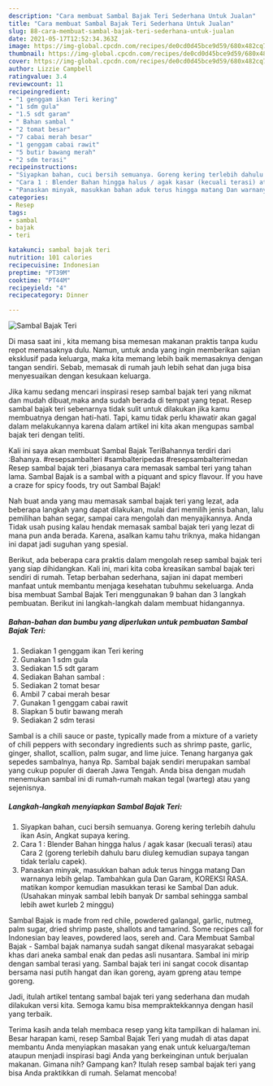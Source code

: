 ```yaml
---
description: "Cara membuat Sambal Bajak Teri Sederhana Untuk Jualan"
title: "Cara membuat Sambal Bajak Teri Sederhana Untuk Jualan"
slug: 88-cara-membuat-sambal-bajak-teri-sederhana-untuk-jualan
date: 2021-05-17T12:52:34.363Z
image: https://img-global.cpcdn.com/recipes/de0cd0d45bce9d59/680x482cq70/sambal-bajak-teri-foto-resep-utama.jpg
thumbnail: https://img-global.cpcdn.com/recipes/de0cd0d45bce9d59/680x482cq70/sambal-bajak-teri-foto-resep-utama.jpg
cover: https://img-global.cpcdn.com/recipes/de0cd0d45bce9d59/680x482cq70/sambal-bajak-teri-foto-resep-utama.jpg
author: Lizzie Campbell
ratingvalue: 3.4
reviewcount: 11
recipeingredient:
- "1 genggam ikan Teri kering"
- "1 sdm gula"
- "1.5 sdt garam"
- " Bahan sambal "
- "2 tomat besar"
- "7 cabai merah besar"
- "1 genggam cabai rawit"
- "5 butir bawang merah"
- "2 sdm terasi"
recipeinstructions:
- "Siyapkan bahan, cuci bersih semuanya. Goreng kering terlebih dahulu ikan Asin, Angkat supaya kering."
- "Cara 1 : Blender Bahan hingga halus / agak kasar (kecuali terasi) atau Cara 2 (goreng terlebih dahulu baru diuleg kemudian supaya tangan tidak terlalu capek)."
- "Panaskan minyak, masukkan bahan aduk terus hingga matang Dan warnanya lebih gelap. Tambahkan gula Dan Garam, KOREKSI RASA. matikan kompor kemudian masukkan terasi ke Sambal Dan aduk. (Usahakan minyak sambal lebih banyak Dr sambal sehingga sambal lebih awet kurleb 2 minggu)"
categories:
- Resep
tags:
- sambal
- bajak
- teri

katakunci: sambal bajak teri 
nutrition: 101 calories
recipecuisine: Indonesian
preptime: "PT39M"
cooktime: "PT44M"
recipeyield: "4"
recipecategory: Dinner

---
```



![Sambal Bajak Teri](https://img-global.cpcdn.com/recipes/de0cd0d45bce9d59/680x482cq70/sambal-bajak-teri-foto-resep-utama.jpg)

Di masa  saat ini , kita memang bisa memesan makanan praktis tanpa kudu repot memasaknya dulu. Namun, untuk anda yang ingin memberikan sajian eksklusif pada keluarga, maka kita memang lebih baik memasaknya dengan tangan sendiri. Sebab, memasak di rumah jauh lebih sehat dan juga bisa menyesuaikan dengan kesukaan keluarga.

Jika kamu sedang mencari inspirasi resep sambal bajak teri yang nikmat dan mudah dibuat,maka anda sudah berada di tempat yang tepat. Resep sambal bajak teri  sebenarnya tidak sulit untuk dilakukan jika kamu membuatnya dengan hati-hati. Tapi, kamu tidak perlu khawatir akan gagal dalam melakukannya 
karena dalam artikel ini kita akan mengupas sambal bajak teri dengan teliti.  

Kali ini saya akan membuat Sambal Bajak TeriBahannya terdiri dari :Bahanya. #resepsambalteri #sambalteripedas #resepsambalterimedan Resep sambal bajak teri ,biasanya cara memasak sambal teri yang tahan lama. Sambal Bajak is a sambal with a piquant and spicy flavour. If you have a craze for spicy foods, try out Sambal Bajak!

Nah buat anda yang mau memasak sambal bajak teri yang lezat, ada beberapa langkah yang dapat dilakukan, mulai dari memilih jenis bahan, lalu pemilihan bahan segar, sampai cara mengolah dan menyajikannya. Anda Tidak usah pusing kalau hendak memasak sambal bajak teri yang lezat di mana pun anda berada. Karena, asalkan kamu  tahu triknya, maka hidangan ini dapat jadi suguhan yang spesial.

Berikut, ada beberapa cara praktis  dalam mengolah resep sambal bajak teri yang siap dihidangkan. Kali ini, mari kita coba kreasikan sambal bajak teri sendiri di rumah. Tetap berbahan sederhana, sajian ini dapat memberi manfaat untuk membantu menjaga kesehatan tubuhmu sekeluarga. Anda bisa membuat Sambal Bajak Teri menggunakan 9 bahan dan 3 langkah pembuatan. Berikut ini langkah-langkah dalam membuat hidangannya.

<!--inarticleads1-->

##### Bahan-bahan dan bumbu yang diperlukan untuk pembuatan Sambal Bajak Teri:

1. Sediakan 1 genggam ikan Teri kering
1. Gunakan 1 sdm gula
1. Sediakan 1.5 sdt garam
1. Sediakan  Bahan sambal :
1. Sediakan 2 tomat besar
1. Ambil 7 cabai merah besar
1. Gunakan 1 genggam cabai rawit
1. Siapkan 5 butir bawang merah
1. Sediakan 2 sdm terasi


Sambal is a chili sauce or paste, typically made from a mixture of a variety of chili peppers with secondary ingredients such as shrimp paste, garlic, ginger, shallot, scallion, palm sugar, and lime juice. Tenang harganya gak sepedes sambalnya, hanya Rp. Sambal bajak sendiri merupakan sambal yang cukup populer di daerah Jawa Tengah. Anda bisa dengan mudah menemukan sambal ini di rumah-rumah makan tegal (warteg) atau yang sejenisnya. 

<!--inarticleads2-->

##### Langkah-langkah menyiapkan Sambal Bajak Teri:

1. Siyapkan bahan, cuci bersih semuanya. Goreng kering terlebih dahulu ikan Asin, Angkat supaya kering.
1. Cara 1 : Blender Bahan hingga halus / agak kasar (kecuali terasi) atau Cara 2 (goreng terlebih dahulu baru diuleg kemudian supaya tangan tidak terlalu capek).
1. Panaskan minyak, masukkan bahan aduk terus hingga matang Dan warnanya lebih gelap. Tambahkan gula Dan Garam, KOREKSI RASA. matikan kompor kemudian masukkan terasi ke Sambal Dan aduk. (Usahakan minyak sambal lebih banyak Dr sambal sehingga sambal lebih awet kurleb 2 minggu)


Sambal Bajak is made from red chile, powdered galangal, garlic, nutmeg, palm sugar, dried shrimp paste, shallots and tamarind. Some recipes call for Indonesian bay leaves, powdered laos, sereh and. Cara Membuat Sambal Bajak - Sambal bajak namanya sudah sangat dikenal masyarakat sebagai khas dari aneka sambal enak dan pedas asli nusantara. Sambal ini mirip dengan sambal terasi yang. Sambal bajak teri ini sangat cocok disantap bersama nasi putih hangat dan ikan goreng, ayam gpreng atau tempe goreng. 

Jadi, itulah artikel tentang  sambal bajak teri  yang sederhana dan mudah dilakukan versi kita. Semoga kamu bisa mempraktekkannya dengan hasil yang terbaik. 

Terima kasih anda telah membaca resep yang kita tampilkan di halaman ini. Besar harapan kami, resep  Sambal Bajak Teri yang mudah di atas dapat membantu Anda menyiapkan masakan yang enak untuk keluarga/teman ataupun menjadi inspirasi bagi Anda yang berkeinginan untuk berjualan makanan. Gimana nih? Gampang kan? Itulah resep sambal bajak teri yang bisa Anda praktikkan di rumah. Selamat mencoba!

